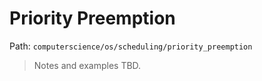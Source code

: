 # Priority Preemption

Path: `computerscience/os/scheduling/priority_preemption`

> Notes and examples TBD.
